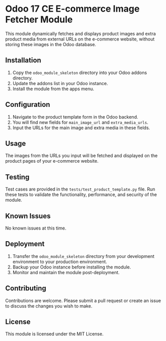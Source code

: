 # Odoo 17 CE E-commerce Image Fetcher Module

This module dynamically fetches and displays product images and extra product media from external URLs on the e-commerce website, without storing these images in the Odoo database.

## Installation

1. Copy the `odoo_module_skeleton` directory into your Odoo addons directory.
2. Update the addons list in your Odoo instance.
3. Install the module from the apps menu.

## Configuration

1. Navigate to the product template form in the Odoo backend.
2. You will find new fields for `main_image_url` and `extra_media_urls`.
3. Input the URLs for the main image and extra media in these fields.

## Usage

The images from the URLs you input will be fetched and displayed on the product pages of your e-commerce website.

## Testing

Test cases are provided in the `tests/test_product_template.py` file. Run these tests to validate the functionality, performance, and security of the module.

## Known Issues

No known issues at this time.

## Deployment

1. Transfer the `odoo_module_skeleton` directory from your development environment to your production environment.
2. Backup your Odoo instance before installing the module.
3. Monitor and maintain the module post-deployment.

## Contributing

Contributions are welcome. Please submit a pull request or create an issue to discuss the changes you wish to make.

## License

This module is licensed under the MIT License.